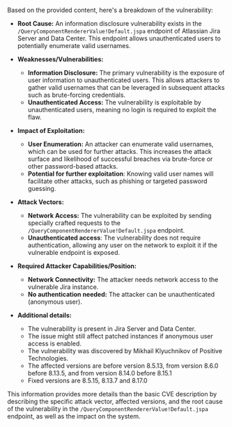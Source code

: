 Based on the provided content, here's a breakdown of the vulnerability:

* **Root Cause:** An information disclosure vulnerability exists in the `/QueryComponentRendererValue!Default.jspa` endpoint of Atlassian Jira Server and Data Center. This endpoint allows unauthenticated users to potentially enumerate valid usernames.

* **Weaknesses/Vulnerabilities:**
    * **Information Disclosure:** The primary vulnerability is the exposure of user information to unauthenticated users. This allows attackers to gather valid usernames that can be leveraged in subsequent attacks such as brute-forcing credentials.
    * **Unauthenticated Access:** The vulnerability is exploitable by unauthenticated users, meaning no login is required to exploit the flaw.

* **Impact of Exploitation:**
    * **User Enumeration:** An attacker can enumerate valid usernames, which can be used for further attacks. This increases the attack surface and likelihood of successful breaches via brute-force or other password-based attacks.
    * **Potential for further exploitation**:  Knowing valid user names will facilitate other attacks, such as phishing or targeted password guessing.

* **Attack Vectors:**
    * **Network Access:** The vulnerability can be exploited by sending specially crafted requests to the `/QueryComponentRendererValue!Default.jspa` endpoint.
    * **Unauthenticated access**: The vulnerability does not require authentication, allowing any user on the network to exploit it if the vulnerable endpoint is exposed.

* **Required Attacker Capabilities/Position:**
    * **Network Connectivity:** The attacker needs network access to the vulnerable Jira instance.
    * **No authentication needed:** The attacker can be unauthenticated (anonymous user).

* **Additional details:**
    * The vulnerability is present in Jira Server and Data Center.
    * The issue might still affect patched instances if anonymous user access is enabled.
    * The vulnerability was discovered by Mikhail Klyuchnikov of Positive Technologies.
    * The affected versions are before version 8.5.13, from version 8.6.0 before 8.13.5, and from version 8.14.0 before 8.15.1
    * Fixed versions are 8.5.15, 8.13.7 and 8.17.0

This information provides more details than the basic CVE description by describing the specific attack vector, affected versions, and the root cause of the vulnerability in the `/QueryComponentRendererValue!Default.jspa` endpoint, as well as the impact on the system.